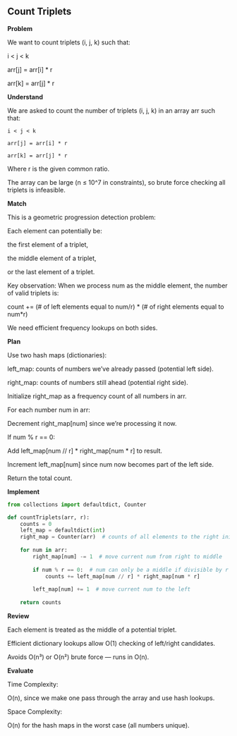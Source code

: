 ## Count Triplets
**Problem**

We want to count triplets (i, j, k) such that:

i < j < k

arr[j] = arr[i] * r

arr[k] = arr[j] * r

**Understand**

We are asked to count the number of triplets (i, j, k) in an array arr such that:

`i < j < k`

`arr[j] = arr[i] * r`

`arr[k] = arr[j] * r`

Where r is the given common ratio.

The array can be large (n ≤ 10^7 in constraints), so brute force checking all triplets is infeasible.

**Match**

This is a geometric progression detection problem:

Each element can potentially be:

the first element of a triplet,

the middle element of a triplet,

or the last element of a triplet.

Key observation:
When we process num as the middle element, the number of valid triplets is:

count += (# of left elements equal to num/r) * (# of right elements equal to num*r)


We need efficient frequency lookups on both sides.

**Plan**

Use two hash maps (dictionaries):

left_map: counts of numbers we’ve already passed (potential left side).

right_map: counts of numbers still ahead (potential right side).

Initialize right_map as a frequency count of all numbers in arr.

For each number num in arr:

Decrement right_map[num] since we’re processing it now.

If num % r == 0:

Add left_map[num // r] * right_map[num * r] to result.

Increment left_map[num] since num now becomes part of the left side.

Return the total count.

**Implement**
```py
from collections import defaultdict, Counter

def countTriplets(arr, r):
    counts = 0
    left_map = defaultdict(int)
    right_map = Counter(arr)  # counts of all elements to the right initially
    
    for num in arr:
        right_map[num] -= 1  # move current num from right to middle
        
        if num % r == 0:  # num can only be a middle if divisible by r
            counts += left_map[num // r] * right_map[num * r]
        
        left_map[num] += 1  # move current num to the left
    
    return counts
```

**Review**

Each element is treated as the middle of a potential triplet.

Efficient dictionary lookups allow O(1) checking of left/right candidates.

Avoids O(n³) or O(n²) brute force — runs in O(n).

**Evaluate**

Time Complexity:

O(n), since we make one pass through the array and use hash lookups.

Space Complexity:

O(n) for the hash maps in the worst case (all numbers unique).
